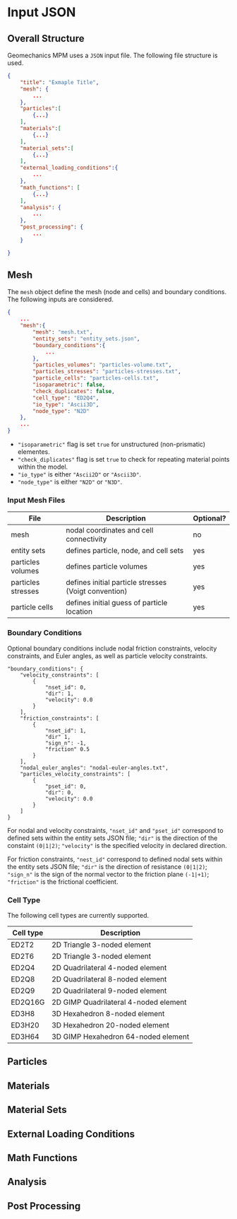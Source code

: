 # Input JSON

## Overall Structure

Geomechanics MPM uses a `JSON` input file. The following file structure is used.

```JSON
{
    "title": "Exmaple Title",
    "mesh": {
        ...
    },
    "particles":[
        {...}
    ],
    "materials":[
        {...}
    ],
    "material_sets":[
        {...}
    ],
    "external_loading_conditions":{
        ...
    },
    "math_functions": [
        {...}
    ],
    "analysis": {
        ...
    },
    "post_processing": {
        ...
    }

}
```

## Mesh

The `mesh` object define the mesh (node and cells) and boundary conditions. The following inputs are considered. 

```JSON
{
    ...
    "mesh":{
        "mesh": "mesh.txt",
        "entity_sets": "entity_sets.json",
        "boundary_conditions":{
            ...
        },
        "particles_volumes": "particles-volume.txt",
        "particles_stresses": "particles-stresses.txt",
        "particle_cells": "particles-cells.txt",
        "isoparametric": false,
        "check_duplicates": false,
        "cell_type": "ED2Q4",
        "io_type": "Ascii3D",
        "node_type": "N2D"
    },
    ...
}
```

* `"isoparametric"` flag is set `true` for unstructured (non-prismatic) elementes. 
* `"check_diplicates"` flag is set `true` to check for repeating material points within the model. 
* `"io_type"` is either `"Ascii2D"` or `"Ascii3D"`.
* `"node_type"` is either `"N2D"` or `"N3D"`.

### Input Mesh Files

| File               | Description                                          | Optional? |
|--------------------|------------------------------------------------------|-----------|
| mesh               | nodal coordinates and cell connectivity              | no        |
| entity sets        | defines particle, node, and cell sets                | yes       |
| particles volumes  | defines particle volumes                             | yes       |
| particles stresses | defines initial particle stresses (Voigt convention) | yes       |
| particle cells     | defines initial guess of particle location           | yes       |


### Boundary Conditions

Optional boundary conditions include nodal friction constraints, velocity constraints, and Euler angles, as well as particle velocity constraints. 

```
"boundary_conditions": {
    "velocity_constraints": [
        {
            "nset_id": 0,
            "dir": 1,
            "velocity": 0.0
        }
    ],
    "friction_constraints": [
        {
            "nset_id": 1,
            "dir" 1,
            "sign_n": -1,
            "friction" 0.5
        }
    ],
    "nodal_euler_angles": "nodal-euler-angles.txt",
    "particles_velocity_constraints": [
        {
            "pset_id": 0,
            "dir": 0,
            "velocity": 0.0
        }
    ]
}
```
For nodal and velocity constraints, `"nset_id"` and `"pset_id"` correspond to defined sets within the entity sets JSON file; `"dir"` is the direction of the constaint `(0|1|2)`; `"velocity"` is the specified velocity in declared direction.

For friction constraints, `"nest_id"` correspond to defined nodal sets within the entity sets JSON file; `"dir"` is the direction of resistance `(0|1|2)`; `"sign_n"` is the sign of the normal vector to the friction plane `(-1|+1)`; `"friction"` is the frictional coefficient. 

### Cell Type

The following cell types are currently supported. 

|Cell type  | Description                           |
|-----------|---------------------------------------|
|ED2T2      | 2D Triangle 3-noded element           |
|ED2T6      | 2D Triangle 3-noded element           |
|ED2Q4      | 2D Quadrilateral 4-noded element      |
|ED2Q8      | 2D Quadrilateral 8-noded element      |
|ED2Q9      | 2D Quadrilateral 9-noded element      |
|ED2Q16G    | 2D GIMP Quadrilateral 4-noded element |
|ED3H8      | 3D Hexahedron 8-noded element         |
|ED3H20     | 3D Hexahedron 20-noded element        |
|ED3H64     | 3D GIMP Hexahedron 64-noded element   |



## Particles

## Materials

## Material Sets

## External Loading Conditions

## Math Functions

## Analysis

## Post Processing

